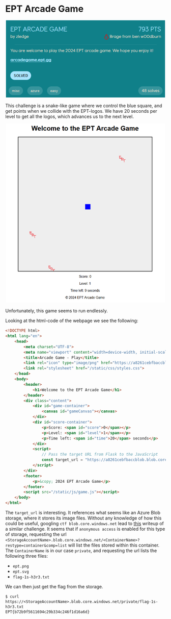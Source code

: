# EPT Arcade Game
<p align="center">
    <img src="img/ept_arcade_game_chall.png" alt="Challenge" width="500"/>
</p>

This challenge is a snake-like game where we control the blue square, and get points when we collide with the EPT-logos. We have 20 seconds per level to get all the logos, which advances us to the next level.
<p align="center">
    <img src="img/ept_arcade_game_webpage.png" alt="Game" width="500"/>
</p>

Unfortunately, this game seems to run endlessly.

Looking at the html-code of the webpage we see the following:
```html
<!DOCTYPE html>
<html lang="en">
    <head>
        <meta charset="UTF-8">
        <meta name="viewport" content="width=device-width, initial-scale=1.0">
        <title>Arcade Game - Play</title>
        <link rel="icon" type="image/png" href="https://a8261cebfbaccblob.blob.core.windows.net/private/ept.png">
        <link rel="stylesheet" href="/static/css/styles.css">
    </head>
    <body>
        <header>
            <h1>Welcome to the EPT Arcade Game</h1>
        </header>
        <div class="content">
            <div id="game-container">
                <canvas id="gameCanvas"></canvas>
            </div>
            <div id="score-container">
                <p>Score: <span id="score">0</span></p>
                <p>Level: <span id="level">1</span></p>
                <p>Time left: <span id="time">20</span> seconds</p>
            </div>
            <script>
                // Pass the target URL from Flask to the JavaScript
                const target_url = "https://a8261cebfbaccblob.blob.core.windows.net/private/ept.svg";
            </script>
        </div>
        <footer>
            <p>&copy; 2024 EPT Arcade Game</p>
        </footer>
        <script src="/static/js/game.js"></script>
    </body>
</html>
```

The `target_url` is interesting. It references what seems like an Azure Blob storage, where it stores its image files. Without any knowledge of how this could be useful, googling `ctf blob.core.windows.net` lead to [this](https://braropad.medium.com/azure-pentesting-exploiting-the-anonymous-access-to-the-blob-storage-draft-english-d80f3831a590) writeup of a similar challenge. It seems that if `anonymous access` is enabled for this type of storage, requesting the url `<StorageAccountName>.blob.core.windows.net/<ContainerName>?restype=container&comp=list` will list the files stored within this container. The `ContainerName` is in our case `private`, and requesting the url lists the following three files:
- `ept.png`
- `ept.svg`
- `flag-1s-h3r3.txt`

We can then just get the flag from the storage.
```
$ curl https://<StorageAccountName>.blob.core.windows.net/private/flag-1s-h3r3.txt
EPT{b72b9f5611694c29b334c246f1d16a6d}
```